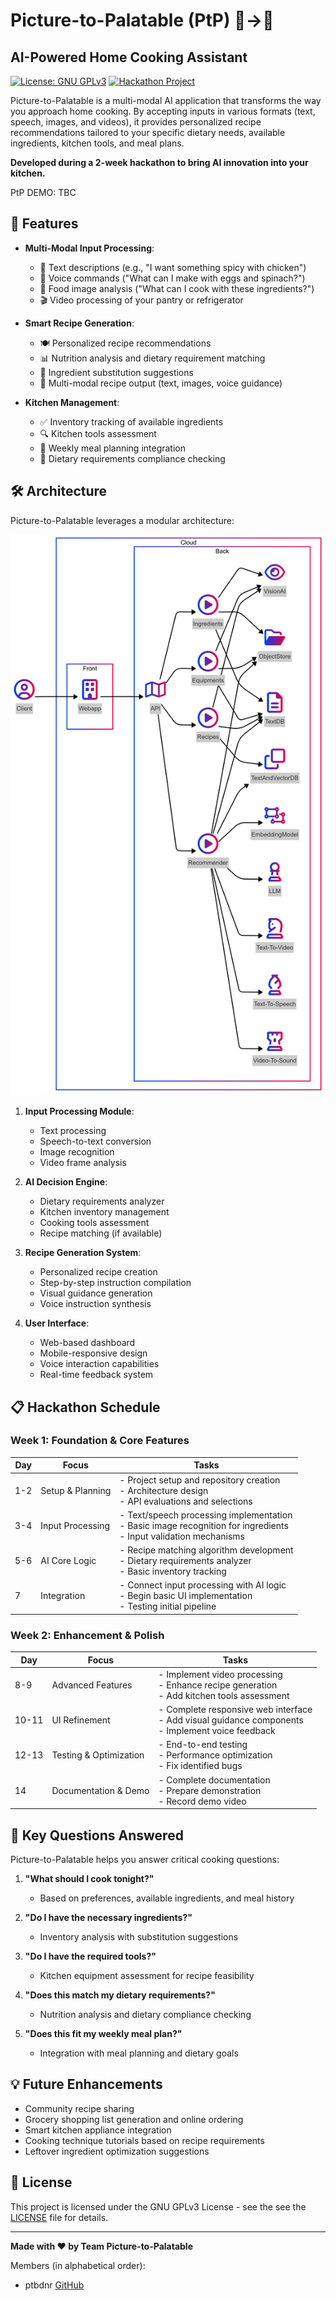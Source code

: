 # Picture-to-Palatable (PtP) 📸->🍲

## AI-Powered Home Cooking Assistant

[![License: GNU GPLv3](https://img.shields.io/badge/License-GPLv3-yellow.svg)](https://choosealicense.com/licenses/gpl-3.0/)
[![Hackathon Project](https://img.shields.io/badge/Project-Hackathon-blueviolet)](https://github.com/yourusername/picture-to-palatable)

Picture-to-Palatable is a multi-modal AI application that transforms the way you approach home cooking. By accepting inputs in various formats (text, speech, images, and videos), it provides personalized recipe recommendations tailored to your specific dietary needs, available ingredients, kitchen tools, and meal plans.

**Developed during a 2-week hackathon to bring AI innovation into your kitchen.**

PtP DEMO: TBC

## 🌟 Features

- **Multi-Modal Input Processing**:
  - 📝 Text descriptions (e.g., "I want something spicy with chicken")
  - 🎤 Voice commands ("What can I make with eggs and spinach?")
  - 📸 Food image analysis ("What can I cook with these ingredients?")
  - 🎬 Video processing of your pantry or refrigerator

- **Smart Recipe Generation**:
  - 🍽️ Personalized recipe recommendations
  - 📊 Nutrition analysis and dietary requirement matching
  - 🛒 Ingredient substitution suggestions
  - 🥘 Multi-modal recipe output (text, images, voice guidance)

- **Kitchen Management**:
  - ✅ Inventory tracking of available ingredients
  - 🔍 Kitchen tools assessment
  - 📅 Weekly meal planning integration
  - 🥦 Dietary requirements compliance checking

## 🛠️ Architecture

Picture-to-Palatable leverages a modular architecture:

![High Level Design](https://github.com/ptbdnr/ptp/blob/main/assets/hld_v1.0.0.png)

1. **Input Processing Module**:
   - Text processing
   - Speech-to-text conversion
   - Image recognition
   - Video frame analysis

2. **AI Decision Engine**:
   - Dietary requirements analyzer
   - Kitchen inventory management
   - Cooking tools assessment
   - Recipe matching (if available)

4. **Recipe Generation System**:
   - Personalized recipe creation
   - Step-by-step instruction compilation
   - Visual guidance generation
   - Voice instruction synthesis

5. **User Interface**:
   - Web-based dashboard
   - Mobile-responsive design
   - Voice interaction capabilities
   - Real-time feedback system

## 📋 Hackathon Schedule

### Week 1: Foundation & Core Features

| Day | Focus | Tasks |
|-----|-------|-------|
| 1-2 | Setup & Planning | - Project setup and repository creation<br>- Architecture design<br>- API evaluations and selections |
| 3-4 | Input Processing | - Text/speech processing implementation<br>- Basic image recognition for ingredients<br>- Input validation mechanisms |
| 5-6 | AI Core Logic | - Recipe matching algorithm development<br>- Dietary requirements analyzer<br>- Basic inventory tracking |
| 7 | Integration | - Connect input processing with AI logic<br>- Begin basic UI implementation<br>- Testing initial pipeline |

### Week 2: Enhancement & Polish

| Day | Focus | Tasks |
|-----|-------|-------|
| 8-9 | Advanced Features | - Implement video processing<br>- Enhance recipe generation<br>- Add kitchen tools assessment |
| 10-11 | UI Refinement | - Complete responsive web interface<br>- Add visual guidance components<br>- Implement voice feedback |
| 12-13 | Testing & Optimization | - End-to-end testing<br>- Performance optimization<br>- Fix identified bugs |
| 14 | Documentation & Demo | - Complete documentation<br>- Prepare demonstration<br>- Record demo video |

## 🤔 Key Questions Answered

Picture-to-Palatable helps you answer critical cooking questions:

1. **"What should I cook tonight?"**
   - Based on preferences, available ingredients, and meal history

2. **"Do I have the necessary ingredients?"**
   - Inventory analysis with substitution suggestions

3. **"Do I have the required tools?"**
   - Kitchen equipment assessment for recipe feasibility

4. **"Does this match my dietary requirements?"**
   - Nutrition analysis and dietary compliance checking

5. **"Does this fit my weekly meal plan?"**
   - Integration with meal planning and dietary goals

## 💡 Future Enhancements

- Community recipe sharing
- Grocery shopping list generation and online ordering
- Smart kitchen appliance integration
- Cooking technique tutorials based on recipe requirements
- Leftover ingredient optimization suggestions

## 📄 License

This project is licensed under the GNU GPLv3 License - see the see the [LICENSE](LICENSE) file for details.

<!--
## 🙏 Acknowledgments

- Thanks to [Hackathon Name] for the opportunity
- Special thanks to our mentors and advisors
- All open-source libraries and APIs that made this project possible
--->

---

**Made with ❤️ by Team Picture-to-Palatable**

Members (in alphabetical order):
* ptbdnr [GitHub](https://github.com/ptbdnr)
